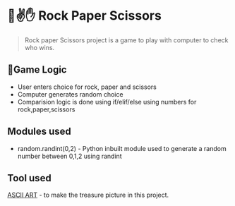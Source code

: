 # 👊✌️✋ Rock Paper Scissors 

> Rock paper Scissors project is a game to play with computer to check who wins.

## 🧠Game Logic
- User enters choice for rock, paper and scissors
- Computer generates random choice
- Comparision logic is done using if/elif/else using numbers for rock,paper,scissors

## Modules used
- random.randint(0,2) - Python inbuilt module used to generate a random number between 0,1,2 using randint

## Tool used
[ASCII ART](https://ascii.co.uk/art) - to make the treasure picture in this project.



